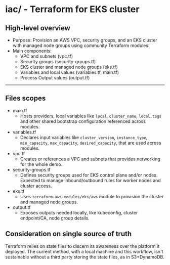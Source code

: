 # iac/ - Terraform for EKS cluster
## High-level overview
- Purpose: Provision an AWS VPC, security groups, and an EKS cluster with managed node groups using community Terraform modules.
- Main components:
  - VPC and subnets (vpc.tf)
  - Security groups (security-groups.tf)
  - EKS cluster and managed node groups (eks.tf)
  - Variables and local values (variables.tf, main.tf)
  - Process Output values (output.tf)

---

## Files scopes

- main.tf
  - Hosts providers, local variables like `local.cluster_name`, `local.tags` and other shared bootstrap configuration referenced across modules.
- variables.tf
  - Declares input variables like `cluster_version`, `instance_type`, `min_capacity`, `max_capacity`, `desired_capacity`, that are used across  modules.
- vpc.tf
  - Creates or references a VPC and subnets that provides networking for the whole demo. 
- security-groups.tf
  - Defines security groups used for EKS control plane and/or nodes. Expected to manage inbound/outbound rules for worker nodes and cluster access.
- eks.tf
	- Uses `terraform-aws-modules/eks/aws` module to provision the cluster and managed node groups.
- output.tf
  - Exposes outputs needed locally, like kubeconfig, cluster endpoint/CA, node group details.


## Consideration on single source of truth 
Terraform relies on state files to discern its awareness over the platform it deployed. The current method, with a local machine and this workflow, isn't sustainable without a third party storing the state files, as in S3+DynamoDB. 